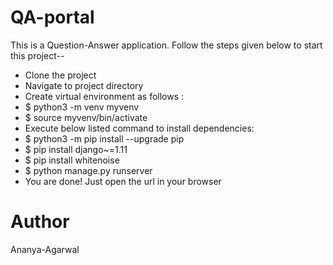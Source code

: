 # QA-portal
This is a Question-Answer application.
Follow the steps given below to start this project--

- Clone the project
- Navigate to project directory
- Create virtual environment as follows :
- $ python3 -m venv myvenv
- $ source myvenv/bin/activate
- Execute below listed command to install dependencies:
- $ python3 -m pip install --upgrade pip
- $ pip install django~=1.11
- $ pip install whitenoise
- $ python manage.py runserver
- You are done! Just open the url in your browser 

# Author
Ananya-Agarwal
